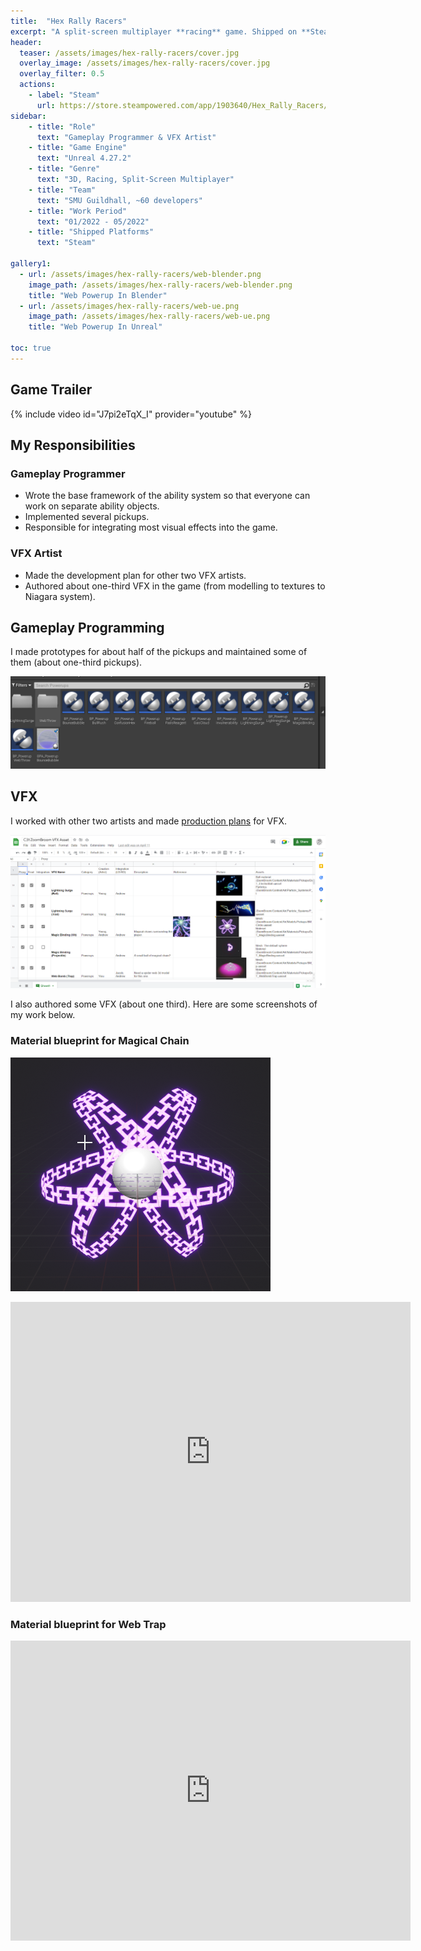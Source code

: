 ```yaml
---
title:  "Hex Rally Racers"
excerpt: "A split-screen multiplayer **racing** game. Shipped on **Steam**. I worked on this project as a **Gameplay Programmer** and a **VFX Artist**."
header:
  teaser: /assets/images/hex-rally-racers/cover.jpg
  overlay_image: /assets/images/hex-rally-racers/cover.jpg
  overlay_filter: 0.5
  actions:
    - label: "Steam"
      url: https://store.steampowered.com/app/1903640/Hex_Rally_Racers/
sidebar:
    - title: "Role"
      text: "Gameplay Programmer & VFX Artist"
    - title: "Game Engine"
      text: "Unreal 4.27.2"
    - title: "Genre"
      text: "3D, Racing, Split-Screen Multiplayer"
    - title: "Team"
      text: "SMU Guildhall, ~60 developers"
    - title: "Work Period"
      text: "01/2022 - 05/2022"
    - title: "Shipped Platforms"
      text: "Steam"

gallery1:
  - url: /assets/images/hex-rally-racers/web-blender.png
    image_path: /assets/images/hex-rally-racers/web-blender.png
    title: "Web Powerup In Blender"
  - url: /assets/images/hex-rally-racers/web-ue.png
    image_path: /assets/images/hex-rally-racers/web-ue.png
    title: "Web Powerup In Unreal"

toc: true
---
```


## Game Trailer

{% include video id="J7pi2eTqX_I" provider="youtube" %}

## My Responsibilities

### Gameplay Programmer

- Wrote the base framework of the ability system so that everyone can work on separate ability objects.
- Implemented several pickups.
- Responsible for integrating most visual effects into the game.

### VFX Artist

- Made the development plan for other two VFX artists.
- Authored about one-third VFX in the game (from modelling to textures to Niagara system).

## Gameplay Programming

I made prototypes for about half of the pickups and maintained some of them (about one-third pickups).

![Pickups](/assets/images/hex-rally-racers/pickups.png)

## VFX

I worked with other two artists and made [production plans](https://docs.google.com/spreadsheets/d/1oM2M3r1a8wiw1Xz9ULAQD5pzgjJU9E2jyr8cQtVKWfk/edit?usp=sharing) for VFX.

![VFX Plan](/assets/images/hex-rally-racers/sheet.png)

I also authored some VFX (about one third). Here are some screenshots of my work below.

### Material blueprint for Magical Chain

![Magical Chain](/assets/images/hex-rally-racers/magical-chain.png)

<iframe src="https://blueprintue.com/render/24x7pns4/" scrolling="no" allowfullscreen width="640" height="480" frameBorder="0"></iframe>

### Material blueprint for Web Trap

<iframe src="https://blueprintue.com/render/_tzc40ta/" scrolling="no" allowfullscreen width="640" height="480" frameBorder="0"></iframe>
